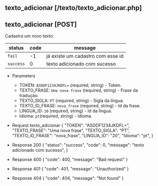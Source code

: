 ## texto_adicionar [/texto/texto_adicionar.php]

## texto_adicionar [POST]

Cadastra um novo texto.

status    | code | message
---       | ---  | ---
`fail`    | -1   | já existe um cadastro com esse id
`success` |  0   | texto adicionado com sucesso

+ Parameters 
    + TOKEN: `ASDDF1234JKDFL=` (required, string) - Token.
    + TEXTO_FRASE: `Uma nova frase` (required, string) - Frase da tradução.
    + TEXTO_SIGLA: `PT` (required, string) - Sigla da língua.
    + TEXTO_ID_FRASE: `nova_frase` (required, string) - Id da frase.
    + LINGUA_ID: `20` (required, string) - Id da língua.
    + Idioma: `pt`(required, string) - Idioma.

+ Request texto_adicionar
    {
        "TOKEN": "ASDDF1234JKDFL=",
        "TEXTO_FRASE": "Uma nova frase",
        "TEXTO_SIGLA": "PT",
        "TEXTO_ID_FRASE": "nova_frase",
        "LINGUA_ID": "20",
        "Idioma": "pt",
    }

+ Response 200
    {
        "status": "success",
        "code": 0,
        "message": "texto adicionado com sucesso",
    }

+ Response 400
    {
        "code": 400,
        "message": "Bad request"
    }

+ Response 401
    {
        "code": 401,
        "message": "Unauthorized"
    }

+ Response 404
    {
        "code": 404,
        "message": "Not found"
    }